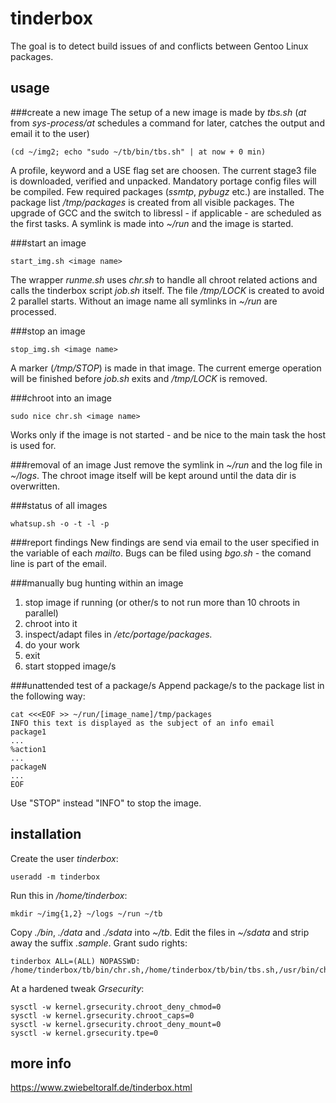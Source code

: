 # tinderbox
The goal is to detect build issues of and conflicts between Gentoo Linux packages.

## usage
###create a new image
The setup of a new image is made by *tbs.sh* (*at* from *sys-process/at* schedules a command for later, catches the output and email it to the user)
    
    (cd ~/img2; echo "sudo ~/tb/bin/tbs.sh" | at now + 0 min)

A profile, keyword and a USE flag set are choosen.
The current stage3 file is downloaded, verified and unpacked.
Mandatory portage config files will be compiled.
Few required packages (*ssmtp*, *pybugz* etc.) are installed.
The package list */tmp/packages* is created from all visible packages.
The upgrade of GCC and the switch to libressl - if applicable - are scheduled as the first tasks.
A symlink is made into *~/run* and the image is started.

###start an image
    
    start_img.sh <image name>

The wrapper *runme.sh* uses *chr.sh* to handle all chroot related actions and calls the tinderbox script *job.sh* itself.
The file */tmp/LOCK* is created to avoid 2 parallel starts.
Without an image name all symlinks in *~/run* are processed.

###stop an image

    stop_img.sh <image name>

A marker (*/tmp/STOP*) is made in that image.
The current emerge operation will be finished before *job.sh* exits and */tmp/LOCK* is removed.

###chroot into an image
    
    sudo nice chr.sh <image name>

Works only if the image is not started - and be nice to the main task the host is used for.

###removal of an image
Just remove the symlink in *~/run* and the log file in *~/logs*.
The chroot image itself will be kept around until the data dir is overwritten.

###status of all images

    whatsup.sh -o -t -l -p

###report findings
New findings are send via email to the user specified in the variable of each *mailto*.
Bugs can be filed using *bgo.sh* - the comand line is part of the email.

###manually bug hunting within an image
1. stop image if running (or other/s to not run more than 10 chroots in parallel)
2. chroot into it
3. inspect/adapt files in */etc/portage/packages.*
4. do your work
5. exit
6. start stopped image/s

###unattended test of a package/s
Append package/s to the package list in the following way:
    
    cat <<<EOF >> ~/run/[image_name]/tmp/packages
    INFO this text is displayed as the subject of an info email
    package1
    ...
    %action1
    ...
    packageN
    ...
    EOF

Use "STOP" instead "INFO" to stop the image.

## installation
Create the user *tinderbox*:

    useradd -m tinderbox
Run this in */home/tinderbox*:

    mkdir ~/img{1,2} ~/logs ~/run ~/tb
Copy *./bin*, *./data* and *./sdata* into *~/tb*.
Edit the files in *~/sdata* and strip away the suffix *.sample*.
Grant sudo rights:

    tinderbox ALL=(ALL) NOPASSWD: /home/tinderbox/tb/bin/chr.sh,/home/tinderbox/tb/bin/tbs.sh,/usr/bin/chroot

At a hardened tweak *Grsecurity*:

    sysctl -w kernel.grsecurity.chroot_deny_chmod=0
    sysctl -w kernel.grsecurity.chroot_caps=0
    sysctl -w kernel.grsecurity.chroot_deny_mount=0
    sysctl -w kernel.grsecurity.tpe=0

## more info
https://www.zwiebeltoralf.de/tinderbox.html

